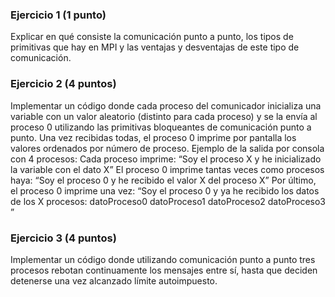 ### Ejercicio 1 (1 punto)
Explicar en qué consiste la comunicación punto a punto, los tipos de primitivas que hay en MPI y las ventajas y desventajas de este tipo de comunicación.

### Ejercicio 2 (4 puntos)
Implementar un código donde cada proceso del comunicador inicializa una variable con un valor aleatorio (distinto para cada proceso) y se la envía al proceso 0 utilizando las primitivas bloqueantes de comunicación punto a punto. Una vez recibidas todas, el proceso 0 imprime por pantalla los valores ordenados por número de proceso.
Ejemplo de la salida por consola con 4 procesos:
Cada proceso imprime: “Soy el proceso X y he inicializado la variable con el dato X”
El proceso 0 imprime tantas veces como procesos haya: “Soy el proceso 0 y he recibido el valor X del proceso X”
Por último, el proceso 0 imprime una vez: “Soy el proceso 0 y ya he recibido los datos de los X procesos: datoProceso0 datoProceso1 datoProceso2 datoProceso3 ”

### Ejercicio 3 (4 puntos)
Implementar un código donde utilizando comunicación punto a punto tres procesos rebotan continuamente los mensajes entre sí, hasta que deciden detenerse una vez alcanzado límite autoimpuesto.

